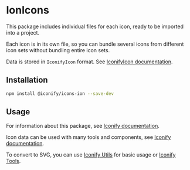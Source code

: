 # IonIcons

This package includes individual files for each icon, ready to be imported into a project.

Each icon is in its own file, so you can bundle several icons from different icon sets without bundling entire icon sets.

Data is stored in `IconifyIcon` format. See [IconifyIcon documentation](https://iconify.design/docs/types/iconify-icon.html).

## Installation

```bash
npm install @iconify/icons-ion --save-dev
```

## Usage

For information about this package, see [Iconify documentation](https://iconify.design/docs/icons/icons.html).

Icon data can be used with many tools and components, see [Iconify documentation](https://iconify.design/docs/usage/).

To convert to SVG, you can use [Iconify Utils](https://iconify.design/docs/libraries/utils/examples/export-svgs-from-icon-set.html) for basic usage or [Iconify Tools](https://iconify.design/docs/libraries/tools/).
